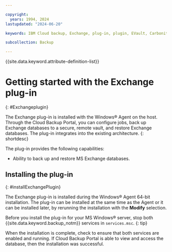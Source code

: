 ```yaml
---

copyright:
  years: 1994, 2024
lastupdated: "2024-06-20"

keywords: IBM Cloud backup, Exchange, plug-in, plugin, EVault, Carbonite

subcollection: Backup

---
```

{{site.data.keyword.attribute-definition-list}}

# Getting started with the Exchange plug-in
{: #Exchangeplugin}

The Exchange plug-in is installed with the Windows&reg; Agent on the host. Through the Cloud Backup Portal, you can configure jobs, back up Exchange databases to a secure, remote vault, and restore Exchange databases. The plug-in integrates into the existing architecture.
{: shortdesc}

The plug-in provides the following capabilities:
- Ability to back up and restore MS Exchange databases.

## Installing the plug-in
{: #installExchangePlugin}

The Exchange plug-in is installed during the Windows&reg; Agent 64-bit installation. The plug-in can be installed at the same time as the Agent or it can be installed later, by rerunning the installation with the **Modify** selection.

Before you install the plug-in for your MS Windows&reg; server, stop both {{site.data.keyword.backup_notm}} services in `services.msc`.
{: tip}

When the installation is complete, check to ensure that both services are enabled and running. If Cloud Backup Portal is able to view and access the database, then the installation was successful.

